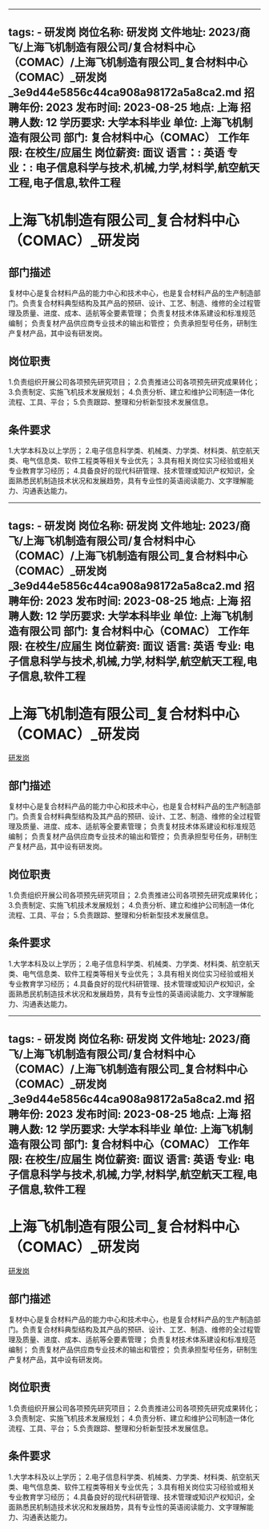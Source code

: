 
---
tags:
    - 研发岗
岗位名称: 研发岗
文件地址: 2023/商飞/上海飞机制造有限公司/复合材料中心（COMAC）/上海飞机制造有限公司_复合材料中心（COMAC）_研发岗_3e9d44e5856c44ca908a98172a5a8ca2.md
招聘年份: 2023
发布时间: 2023-08-25
地点: 上海
招聘人数: 12
学历要求: 大学本科毕业
单位: 上海飞机制造有限公司
部门: 复合材料中心（COMAC）
工作年限: 在校生/应届生
岗位薪资: 面议
语言：: 英语
专业：: 电子信息科学与技术,机械,力学,材料学,航空航天工程,电子信息,软件工程
---

# 上海飞机制造有限公司_复合材料中心（COMAC）_研发岗

## 部门描述

复材中心是复合材料产品的能力中心和技术中心，也是复合材料产品的生产制造部门。负责复合材料典型结构及其产品的预研、设计、工艺、制造、维修的全过程管理及质量、进度、成本、适航等全要素管理；
负责复材技术体系建设和标准规范编制；
负责复材产品供应商专业技术的输出和管控；
负责承担型号任务，研制生产复材产品，其中设有研发岗。

## 岗位职责

1.负责组织开展公司各项预先研究项目；
 2.负责推进公司各项预先研究成果转化；
 3.负责制定、实施飞机技术发展规划；
 4.负责分析、建立和维护公司制造一体化流程、工具、平台；
 5.负责跟踪、整理和分析新型技术发展信息。

 ## 条件要求

1.大学本科及以上学历；
 2.电子信息科学类、机械类、力学类、材料类、航空航天类、电气信息类、软件工程类等相关专业优先；
 3.具有相关岗位实习经验或相关专业教育学习经历；
 4.具备良好的现代科研管理、技术管理或知识产权知识，全面熟悉民机制造技术状况和发展趋势，具有专业性的英语阅读能力、文字理解能力、沟通表达能力。

---
tags:
    - 研发岗
岗位名称: 研发岗
文件地址: 2023/商飞/上海飞机制造有限公司/复合材料中心（COMAC）/上海飞机制造有限公司_复合材料中心（COMAC）_研发岗_3e9d44e5856c44ca908a98172a5a8ca2.md
招聘年份: 2023
发布时间: 2023-08-25
地点: 上海
招聘人数: 12
学历要求: 大学本科毕业
单位: 上海飞机制造有限公司
部门: 复合材料中心（COMAC）
工作年限: 在校生/应届生
岗位薪资: 面议
语言: 英语
专业: 电子信息科学与技术,机械,力学,材料学,航空航天工程,电子信息,软件工程
---

# 上海飞机制造有限公司_复合材料中心（COMAC）_研发岗

[研发岗](http://zhaopin.comac.cc/zp/ct/out/position/positionDetail?planid=3e9d44e5856c44ca908a98172a5a8ca2)

## 部门描述

复材中心是复合材料产品的能力中心和技术中心，也是复合材料产品的生产制造部门。负责复合材料典型结构及其产品的预研、设计、工艺、制造、维修的全过程管理及质量、进度、成本、适航等全要素管理；
负责复材技术体系建设和标准规范编制；
负责复材产品供应商专业技术的输出和管控；
负责承担型号任务，研制生产复材产品，其中设有研发岗。

## 岗位职责

1.负责组织开展公司各项预先研究项目；
 2.负责推进公司各项预先研究成果转化；
 3.负责制定、实施飞机技术发展规划；
 4.负责分析、建立和维护公司制造一体化流程、工具、平台；
 5.负责跟踪、整理和分析新型技术发展信息。

 ## 条件要求

1.大学本科及以上学历；
 2.电子信息科学类、机械类、力学类、材料类、航空航天类、电气信息类、软件工程类等相关专业优先；
 3.具有相关岗位实习经验或相关专业教育学习经历；
 4.具备良好的现代科研管理、技术管理或知识产权知识，全面熟悉民机制造技术状况和发展趋势，具有专业性的英语阅读能力、文字理解能力、沟通表达能力。

---
tags:
    - 研发岗
岗位名称: 研发岗
文件地址: 2023/商飞/上海飞机制造有限公司/复合材料中心（COMAC）/上海飞机制造有限公司_复合材料中心（COMAC）_研发岗_3e9d44e5856c44ca908a98172a5a8ca2.md
招聘年份: 2023
发布时间: 2023-08-25
地点: 上海
招聘人数: 12
学历要求: 大学本科毕业
单位: 上海飞机制造有限公司
部门: 复合材料中心（COMAC）
工作年限: 在校生/应届生
岗位薪资: 面议
语言: 英语
专业: 电子信息科学与技术,机械,力学,材料学,航空航天工程,电子信息,软件工程
---

# 上海飞机制造有限公司_复合材料中心（COMAC）_研发岗

[研发岗](http://zhaopin.comac.cc/zp/ct/out/position/positionDetail?planid=3e9d44e5856c44ca908a98172a5a8ca2)


## 部门描述

复材中心是复合材料产品的能力中心和技术中心，也是复合材料产品的生产制造部门。负责复合材料典型结构及其产品的预研、设计、工艺、制造、维修的全过程管理及质量、进度、成本、适航等全要素管理；
负责复材技术体系建设和标准规范编制；
负责复材产品供应商专业技术的输出和管控；
负责承担型号任务，研制生产复材产品，其中设有研发岗。

## 岗位职责

1.负责组织开展公司各项预先研究项目；
 2.负责推进公司各项预先研究成果转化；
 3.负责制定、实施飞机技术发展规划；
 4.负责分析、建立和维护公司制造一体化流程、工具、平台；
 5.负责跟踪、整理和分析新型技术发展信息。

 ## 条件要求

1.大学本科及以上学历；
 2.电子信息科学类、机械类、力学类、材料类、航空航天类、电气信息类、软件工程类等相关专业优先；
 3.具有相关岗位实习经验或相关专业教育学习经历；
 4.具备良好的现代科研管理、技术管理或知识产权知识，全面熟悉民机制造技术状况和发展趋势，具有专业性的英语阅读能力、文字理解能力、沟通表达能力。
